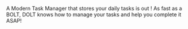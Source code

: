 A Modern Task Manager that stores your daily tasks is out ! As fast as a BOLT, DOLT knows how to manage your tasks and help you complete it ASAP!
